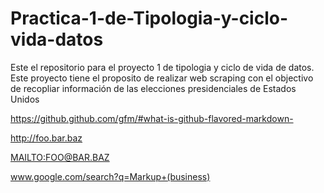 # Practica-1-de-Tipologia-y-ciclo-vida-datos
Este el repositorio para el proyecto 1 de tipologia y ciclo de vida de datos. Este proyecto tiene el proposito de realizar web scraping con el objectivo de recopliar información de las elecciones presidenciales de Estados Unidos


https://github.github.com/gfm/#what-is-github-flavored-markdown-

<http://foo.bar.baz>

<MAILTO:FOO@BAR.BAZ>


www.google.com/search?q=Markup+(business)
